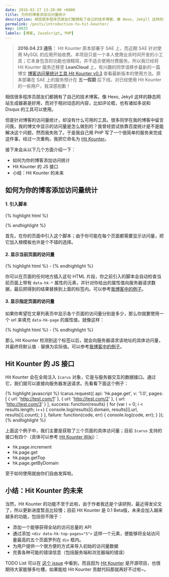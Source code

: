 ```yaml
---
date: 2016-02-27 13:20:00 +0800
title: 为你的博客添加访问量统计
description: 相信很多程序员朋友们都拥有了自己的技术博客。像 Hexo, Jekyll 这样的静态网站生成器甚是好用，而对于相对动态的内容，比如评论框，也有诸如多说和 Disqus 的工具可以使用。但是针对博客的访问量统计，却没有什么可用的工具。很多同学在我的博客中留言问我，我的博文中显示的访问量是怎么做到的？我曾经尝试依靠百度统计是不是能解决这个问题，然而我失败了。于是我自己用 PHP 写了一个很简单的服务来完成这件事，经过一次重构，我把它命名为 Hit Kounter。
permalink: /posts/introduction-to-hit-kounter/
key: 10035
labels: [博客, JavaScript, PHP]
---
```


> **2016.04.23 通告：** Hit Kounter 原本部署于 SAE 上，而近期 SAE 针对使用 MySQL 的应用开始收费。本项目只是一个本人使用业余时间开发的小工具；它本身包含的功能也很精简，并不适合使用付费服务。所以我已经将 Hit Kounter 服务迁移至 **LeanCloud** 上，有兴趣的同学请移步最新的一篇博文 [博客访问量统计工具 Hit Kounter v0.3](/posts/introduction-to-hit-kounter-lc) 查看最新版本的使用方法。原本部署在 SAE 上的服务预计在 **五一假期** 后下线，对已经使用 Hit Kounter 的一些用户，我深感抱歉！


相信很多程序员朋友们都拥有了自己的技术博客。像 Hexo, Jekyll 这样的静态网站生成器甚是好用，而对于相对动态的内容，比如评论框，也有诸如多说和 Disqus 的工具可以使用。

但是针对博客的访问量统计，却没有什么可用的工具。很多同学在我的博客中留言问我，我的博文中显示的访问量是怎么做到的？我曾经尝试依靠百度统计是不是能解决这个问题，然而我失败了。于是我自己用 PHP 写了一个很简单的服务来完成这件事，经过一次重构，我把它命名为 [Hit Kounter](https://github.com/zry656565/Hit-Kounter)。

接下来会从以下几个方面介绍一下：

- 如何为你的博客添加访问统计
- Hit Kounter 的 JS 接口
- 小结：Hit Kounter 的未来

## 如何为你的博客添加访问量统计

#### 1. 引入脚本

{% highlight html %}
<script src="http://jerry-cdn.b0.upaiyun.com/hit-kounter/hit-kounter-0.1.1.js"></script>
{% endhighlight %}

首先，在你的页面中引入这个脚本；由于你可能在每个页面都需要显示访问量，把它加入根模板也许是个不错的选择。

#### 2. 显示当前页面的访问量

{% highlight html %}
<span data-hk-page="current"> - </span>
{% endhighlight %}

你可以在页面的任何地方插入这句 HTML 片段，你之前引入的脚本会自动检查当前页面上带有 `data-hk-*` 属性的元素，并针对你给出的属性值向服务器请求数据，最后把得到的结果替换到上面的标签内。可以参考[我博客中的例子](https://github.com/zry656565/heaven-blog/blob/5f19693ac0fb5723ef18d69b57106d2f95021400/_layouts/post.html#L9)。

#### 3. 显示指定页面的访问量

如果你希望在文章列表页中显示各个页面的访问量分别是多少，那么你就要使用一个 url 来填充 `data-hk-page` 的属性值，就像这样：

{% highlight html %}
<span data-hk-page="https://jerryzou.com/posts/design-for-all-mobile-resolution/"> - </span>
{% endhighlight %}

那么 Hit Kounter 检测到这个标签以后，就会向服务器请求该地址的具体访问量，并最终将默认值 ` - ` 替换为实际值。可以参考[我博客中的例子](https://github.com/zry656565/heaven-blog/blob/5f19693ac0fb5723ef18d69b57106d2f95021400/index.html#L13)。

## Hit Kounter 的 JS 接口

Hit Kounter 会在全局注入 `Icarus` 对象，它是与服务器交互的数据接口。通过它，我们就可以直接向服务器发送请求。先看看下面这个例子：

{% highlight javascript %}
Icarus.request({
  api: 'hk.page.get',
  v: '1.0',
  pages: [
    { url: 'http://test.com/1' },
    { url: 'http://test.com/2' },
    { url: 'http://test.com/3' }
  ],
  success: function(results) {
    for (var i = 0; i < results.length; i++) {
      console.log(results[i].domain, results[i].url, results[i].count);
    }
  },
  failure: function(code, err) {
    console.log(code, err);
  }
});
{% endhighlight %}

上面这个例子中，我们主要是获取了三个页面的具体访问量；目前 `Icarus` 支持的接口有四个（具体可以参考 [Hit Kounter Wiki](https://github.com/zry656565/Hit-Kounter/wiki/Icarus:-APIs)）：

- hk.page.increment
- hk.page.get
- hk.page.getTop
- hk.page.getByDomain

至于如何使用就由你们自由发挥啦。

## 小结：Hit Kounter 的未来

当然，Hit Kounter 的功能不至于此啦，由于作者我还是个读研狗，最近得发论文了，所以更新进度暂且比较慢；目前 Hit Kounter 是 0.1 Beta版，未来会加入越来越多的功能，包括但不限于：

- 添加一个能够获得全站的访问总量的 API
- 通过添加 `<div data-hk-top-pages="5">` 这样一个元素，便能够将全站访问量最高的五个页面罗列在 `div` 框内。
- 为用户提供一个很方便的方式来导入初始的访问量数据
- 完善各种可能的错误信息（包括服务端和浏览器端的错误）

TODO List 可以在 [这个 issue](https://github.com/zry656565/Hit-Kounter/issues/1) 中看到，而且因为 [Hit Kounter](https://github.com/zry656565/Hit-Kounter) 是开源项目，也很期待大家能够多吐槽，如果能给 Hit Kounter 贡献代码那就再好不过啦~。